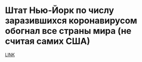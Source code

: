 # Штат Нью-Йорк по числу заразившихся коронавирусом обогнал все страны мира (не считая самих США)



[LINK](https://varlamov.ru/3854775.html)